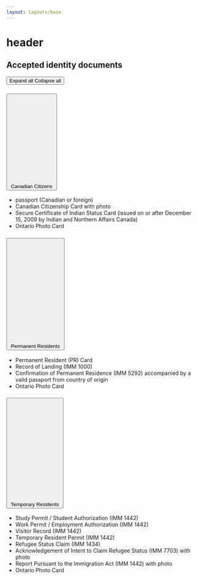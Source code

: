```yaml
---
layout: layouts/base
---
```


# header

<h2>Accepted identity documents</h2>
<div class='ontario-accordions__container'>
    <div class='ontario-accordion__controls'>
        <button class='ontario-accordion__button--expand-all' aria-expanded='false'>
            <span class='ontario-accordion--expand-open-all'>Expand all</span>
            <span class='ontario-accordion--expand-close-all'>Collapse all</span>
        </button>
    </div>
    <div class='ontario-accordion' id='accordion-1'>
        <h3 class='ontario-accordion-heading'>
            <button class='ontario-accordion__button' id='accordion-button-id-1' aria-controls='accordion-content-1' aria-expanded='false' data-toggle='ontario-collapse'>
                <span class='ontario-accordion__button-icon--close'>
                    <svg class="ontario-icon" alt="" aria-hidden="true" focusable="false" sol:category="primary" viewBox="0 0 24 24" preserveAspectRatio="xMidYMid meet">
                        <use href="#ontario-icon-chevron-up"></use>
                    </svg>
                </span>
                <span class='ontario-accordion__button-icon--open'>
                    <svg class="ontario-icon" alt="" aria-hidden="true" focusable="false" sol:category="primary" viewBox="0 0 24 24" preserveAspectRatio="xMidYMid meet">
                        <use href="#ontario-icon-chevron-down"></use>
                    </svg>
                </span>
                Canadian Citizens
            </button>
        </h3>
        <section class='ontario-accordion__content' id='accordion-content-1' aria-labelledby='accordion-button-id-1' aria-hidden='true' data-toggle='ontario-expander-content'>
            <ul>
                <li>passport (Canadian or foreign)</li>
                <li>Canadian Citizenship Card with photo</li>
                <li>Secure Certificate of Indian Status Card (issued on or after December 15, 2009 by Indian and Northern Affairs Canada)</li>
                <li>Ontario Photo Card</li>
            </ul>
        </section>
    </div>
    <div class='ontario-accordion' id='accordion-2'>
        <h3 class='ontario-accordion-heading'>
            <button class='ontario-accordion__button' id='accordion-button-id-2' aria-controls='accordion-content-2' aria-expanded='false' data-toggle='ontario-collapse'>
                <span class='ontario-accordion__button-icon--close'>
                    <svg class="ontario-icon" alt="" aria-hidden="true" focusable="false" sol:category="primary" viewBox="0 0 24 24" preserveAspectRatio="xMidYMid meet">
                        <use href="#ontario-icon-chevron-up"></use>
                    </svg>
                </span>
                <span class='ontario-accordion__button-icon--open'>
                    <svg class="ontario-icon" alt="" aria-hidden="true" focusable="false" sol:category="primary" viewBox="0 0 24 24" preserveAspectRatio="xMidYMid meet">
                        <use href="#ontario-icon-chevron-down"></use>
                    </svg>
                </span>
                Permanent Residents
            </button>
        </h3>
        <section class='ontario-accordion__content' id='accordion-content-2' aria-labelledby='accordion-button-id-2' aria-hidden='true' data-toggle='ontario-expander-content'>
            <ul>
                <li>Permanent Resident (PR) Card</li>
                <li>Record of Landing (IMM 1000)</li>
                <li>Confirmation of Permanent Residence (IMM 5292) accompanied by a valid passport from country of origin</li>
                <li>Ontario Photo Card</li>
            </ul>
        </section>
    </div>
    <div class='ontario-accordion' id='accordion-3'>
        <h3 class='ontario-accordion-heading'>
            <button class='ontario-accordion__button' id='accordion-button-id-3' aria-controls='accordion-content-3' aria-expanded='false' data-toggle='ontario-collapse'>
                <span class='ontario-accordion__button-icon--close'>
                    <svg class="ontario-icon" alt="" aria-hidden="true" focusable="false" sol:category="primary" viewBox="0 0 24 24" preserveAspectRatio="xMidYMid meet">
                        <use href="#ontario-icon-chevron-up"></use>
                    </svg>
                </span>
                <span class='ontario-accordion__button-icon--open'>
                    <svg class="ontario-icon" alt="" aria-hidden="true" focusable="false" sol:category="primary" viewBox="0 0 24 24" preserveAspectRatio="xMidYMid meet">
                        <use href="#ontario-icon-chevron-down"></use>
                    </svg>
                </span>
                Temporary Residents
            </button>
        </h3>
        <section class='ontario-accordion__content' id='accordion-content-3' aria-labelledby='accordion-button-id-3' aria-hidden='true' data-toggle='ontario-expander-content'>
            <ul>
                <li>Study Permit / Student Authorization (IMM 1442)</li>
                <li>Work Permit / Employment Authorization (IMM 1442)</li>
                <li>Visitor Record (IMM 1442)</li>
                <li>Temporary Resident Permit (IMM 1442)</li>
                <li>Refugee Status Claim (IMM 1434)</li>
                <li>Acknowledgement of Intent to Claim Refugee Status (IMM 7703) with photo</li>
                <li>Report Pursuant to the Immigration Act (IMM 1442) with photo</li>
                <li>Ontario Photo Card</li>
            </ul>
        </section>
    </div>
</div>